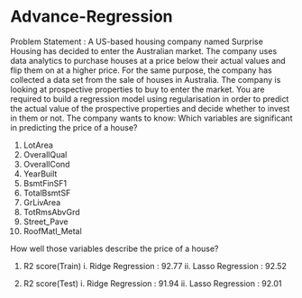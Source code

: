 # Advance-Regression
Problem Statement :
A US-based housing company named Surprise Housing has decided to enter the Australian market. The company uses data analytics to purchase houses at a price below their actual values and flip them on at a higher price. For the same purpose, the company has collected a data set from the sale of houses in Australia.
The company is looking at prospective properties to buy to enter the market. You are required to build a regression model using regularisation in order to predict the actual value of the prospective properties and decide whether to invest in them or not.
The company wants to know:
Which variables are significant in predicting the price of a house?
1. LotArea
2. OverallQual
3. OverallCond
4. YearBuilt
5. BsmtFinSF1
6. TotalBsmtSF
7. GrLivArea
8. TotRmsAbvGrd
9. Street_Pave
10. RoofMatl_Metal



How well those variables describe the price of a house?
1. R2 score(Train)
i.  Ridge Regression : 92.77
ii. Lasso Regression : 92.52

2. R2 score(Test)
i. Ridge Regression : 91.94
ii. Lasso Regression : 92.01

